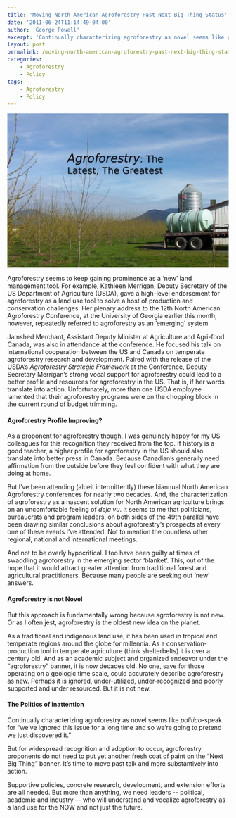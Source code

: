 ```yaml
---
title: 'Moving North American Agroforestry Past Next Big Thing Status'
date: '2011-06-24T11:14:49-04:00'
author: 'George Powell'
excerpt: 'Continually characterizing agroforestry as novel seems like politico-speak for "we''ve ignored this issue along time and so we''re going to pretend we just discovered it."  It''s time to move past talk and more substantively into action. We need leaders - political, academic and industry - who will understand and vocalize agroforestry as a land use for the NOW and not just the future.'
layout: post
permalink: /moving-north-american-agroforestry-past-next-big-thing-status/
categories:
    - Agroforestry
    - Policy
tags:
    - Agroforestry
    - Policy
---
```

![Latest and Greatest](/assets/images/AF-Latest-Greatest-1024x709.jpg)

Agroforestry seems to keep gaining prominence as a ‘new’ land management tool. For example, Kathleen Merrigan, Deputy Secretary of the US Department of Agriculture (USDA), gave a high-level endorsement for agroforestry as a land use tool to solve a host of production and conservation challenges. Her plenary address to the 12th North American Agroforestry Conference, at the University of Georgia earlier this month, however, repeatedly referred to agroforestry as an ’emerging’ system.

Jamshed Merchant, Assistant Deputy Minister at Agriculture and Agri-food Canada, was also in attendance at the conference. He focused his talk on international cooperation between the US and Canada on temperate agroforestry research and development. Paired with the release of the USDA’s *Agroforestry Strategic Framework* at the Conference, Deputy Secretary Merrigan’s strong vocal support for agroforestry could lead to a better profile and resources for agroforestry in the US. That is, if her words translate into action. Unfortunately, more than one USDA employee lamented that their agroforestry programs were on the chopping block in the current round of budget trimming.

#### Agroforestry Profile Improving?

As a proponent for agroforestry though, I was genuinely happy for my US colleagues for this recognition they received from the top. If history is a good teacher, a higher profile for agroforestry in the US should also translate into better press in Canada. Because Canadian’s generally need affirmation from the outside before they feel confident with what they are doing at home.

But I’ve been attending (albeit intermittently) these biannual North American Agroforestry conferences for nearly two decades. And, the characterization of agroforestry as a nascent solution for North American agriculture brings on an uncomfortable feeling of *deja vu*. It seems to me that politicians, bureaucrats and program leaders, on both sides of the 49th parallel have been drawing similar conclusions about agroforestry’s prospects at every one of these events I’ve attended. Not to mention the countless other regional, national and international meetings.

And not to be overly hypocritical. I too have been guilty at times of swaddling agroforestry in the emerging sector ‘blanket’. This, out of the hope that it would attract greater attention from traditional forest and agricultural practitioners. Because many people are seeking out ‘new’ answers.

#### Agroforestry is not Novel

But this approach is fundamentally wrong because agroforestry is not new. Or as I often jest, agroforestry is the oldest new idea on the planet.

As a traditional and indigenous land use, it has been used in tropical and temperate regions around the globe for millennia. As a conservation-production tool in temperate agriculture (think shelterbelts) it is over a century old. And as an academic subject and organized endeavor under the “agroforestry” banner, it is now decades old. No one, save for those operating on a geologic time scale, could accurately describe agroforestry as new. Perhaps it is ignored, under-utilized, under-recognized and poorly supported and under resourced. But it is not new.

#### The Politics of Inattention

Continually characterizing agroforestry as novel seems like *politico*-speak for “we’ve ignored this issue for a long time and so we’re going to pretend we just discovered it.”

But for widespread recognition and adoption to occur, agroforestry proponents do not need to put yet another fresh coat of paint on the “Next Big Thing” banner. It’s time to move past talk and more substantively into action.

Supportive policies, concrete research, development, and extension efforts are all needed. But more than anything, we need leaders -- political, academic and industry –- who will understand and vocalize agroforestry as a land use for the NOW and not just the future.
